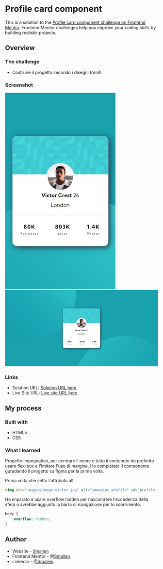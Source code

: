 # Profile card component

This is a solution to the [Profile card component challenge on Frontend Mentor](https://www.frontendmentor.io/challenges/profile-card-component-cfArpWshJ). Frontend Mentor challenges help you improve your coding skills by building realistic projects. 


## Overview

### The challenge

- Costruire il progetto secondo i disegni forniti

### Screenshot

![smartphone](./screenshot/smartphone.jpeg)
![desktop](./screenshot/desktop.jpeg)


### Links

- Solution URL: [Solution URL here](https://github.com/Smailen5/Frontend-Mentor-Challenge/tree/main/profile-card-component-main-main)
- Live Site URL: [Live site URL here](https://smailen5.github.io/Frontend-Mentor-Challenge/profile-card-component-main-main/)

## My process

### Built with

- HTML5
- CSS


### What I learned

Progetto impegnativo, per centrare il nome e tutto il contenuto ho preferito usare flex-box e l'imitare l'uso di margine. Ho completato il componente guradando il progetto su figma per la prima volta.

Prima volta che setto l'attributo alt

```html
<img src="images/image-victor.jpg" alt="immagine profilo" id="profile-img">
```

Ho imparato a usare overflow hidden per nascondere l'eccedenza della sfera o avrebbe aggiunto la barra di navigazione per lo scorrimento.

```css
body {
    overflow: hidden;
}
```


## Author

- Website - [Smailen](https://github.com/Smailen5)
- Frontend Mentor - [@Smailen](https://www.frontendmentor.io/profile/Smailen5)
- Linkedin - [@Smailen](https://www.linkedin.com/in/smailen-vargas/)